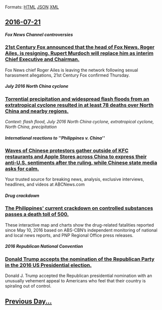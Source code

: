 
Formats: [HTML](2016/07/21/index.html)  [JSON](2016/07/21/index.json)  [XML](2016/07/21/index.xml)  

## [2016-07-21](/news/2016/07/21/index.md)

##### Fox News Channel controversies
### [21st Century Fox announced that the head of Fox News, Roger Ailes, is resigning. Rupert Murdoch will replace him as interim Chief Executive and Chairman. ](/news/2016/07/21/21st-century-fox-announced-that-the-head-of-fox-news-roger-ailes-is-resigning-rupert-murdoch-will-replace-him-as-interim-chief-executive.md)
Fox News chief Roger Ailes is leaving the network following sexual harassment allegations, 21st Century Fox confirmed Thursday. 

##### July 2016 North China cyclone
### [Torrential precipitation and widespread flash floods from an extratropical cyclone resulted in at least 78 deaths over North China and nearby regions. ](/news/2016/07/21/torrential-precipitation-and-widespread-flash-floods-from-an-extratropical-cyclone-resulted-in-at-least-78-deaths-over-north-china-and-nearb.md)
_Context: flash flood, July 2016 North China cyclone, extratropical cyclone, North China, precipitation_

##### International reactions to ''Philippines v. China''
### [Waves of Chinese protestors gather outside of KFC restaurants and Apple Stores across China to express their anti-U.S. sentiments after the ruling, while Chinese state media asks for calm. ](/news/2016/07/21/waves-of-chinese-protestors-gather-outside-of-kfc-restaurants-and-apple-stores-across-china-to-express-their-anti-u-s-sentiments-after-the.md)
Your trusted source for breaking news, analysis, exclusive interviews, headlines, and videos at ABCNews.com

##### Drug crackdown
### [The Philippines' current crackdown on controlled substances passes a death toll of 500. ](/news/2016/07/21/the-philippines-current-crackdown-on-controlled-substances-passes-a-death-toll-of-500.md)
These interactive map and charts show the drug-related fatalities reported since May 10, 2016 based on ABS-CBN&rsquo;s independent monitoring of national and local news reports, and PNP Regional Office press releases.

##### 2016 Republican National Convention
### [Donald Trump accepts the nomination of the Republican Party in the 2016 US Presidential election. ](/news/2016/07/21/donald-trump-accepts-the-nomination-of-the-republican-party-in-the-2016-us-presidential-election.md)
Donald J. Trump accepted the Republican presidential nomination with an unusually vehement appeal to Americans who feel that their country is spiraling out of control.

## [Previous Day...](/news/2016/07/20/index.md)

